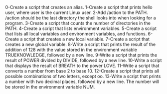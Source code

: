 0-Create a script that creates an alias. 1-Create a script that prints hello user, where user is the current Linux user. 2-Add /action to the PATH. /action should be the last directory the shell looks into when looking for a program. 3-Create a script that counts the number of directories in the PATH. 4-Create a script that lists environment variables. 5-Create a script that lists all local variables and environment variables, and functions. 6-Create a script that creates a new local variable. 7-Create a script that creates a new global variable. 8-Write a script that prints the result of the addition of 128 with the value stored in the environment variable TRUEKNOWLEDGE, followed by a new line. 9-Write a script that prints the result of POWER divided by DIVIDE, followed by a new line. 10-Write a script that displays the result of BREATH to the power LOVE. 11-Write a script that converts a number from base 2 to base 10. 12-Create a script that prints all possible combinations of two letters, except oo. 13-Write a script that prints a number with two decimal places, followed by a new line.
The number will be stored in the environment variable NUM.
